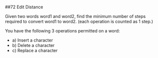 ##72 Edit Distance 

Given two words word1 and word2, find the minimum number of steps required to convert word1 to word2. (each operation is counted as 1 step.)

You have the following 3 operations permitted on a word:

* a) Insert a character
* b) Delete a character
* c) Replace a character